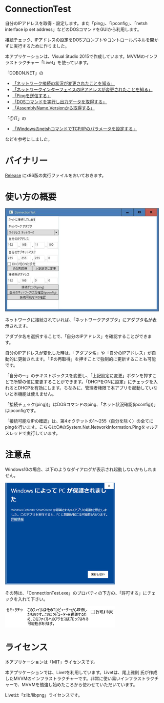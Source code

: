 # ConnectionTest

自分のIPアドレスを取得・設定します。また「ping」、「ipconfig」、「netsh interface ip set address」などのDOSコマンドをGUIから利用します。

接続チェック、IPアドレスの設定をDOSプロンプトやコントロールパネルを開かずに実行するために作りました。

本アプリケーションは、Visual Studio 2015で作成しています。MVVMのインフラストラクチャー「Livet」を使っています。

「DOBON.NET」の

* [「ネットワーク接続の状況が変更されたことを知る」](https://dobon.net/vb/dotnet/internet/detectinternetconnect.html#changed)
* [「ネットワークインターフェイスのIPアドレスが変更されたことを知る」](https://dobon.net/vb/dotnet/internet/networkaddresschanged.html)
* [「Pingを送信する」](https://dobon.net/vb/dotnet/internet/ping.html)
* [「DOSコマンドを実行し出力データを取得する」](https://dobon.net/vb/dotnet/process/standardoutput.html)
* [「AssemblyName.Versionから取得する」](https://dobon.net/vb/dotnet/file/myversioninfo.html#section4)

「＠IT」の

* [「WindowsのnetshコマンドでTCP/IPのパラメータを設定する」](http://www.atmarkit.co.jp/ait/articles/1002/05/news097.html)

などを参考にしました。

# バイナリー

[Release](https://github.com/WAKU-TAKE-A/ConnectionTest/releases) にx86版の実行ファイルをおいておきます。

# 使い方の概要

![ConnectionTest001.jpg](https://raw.githubusercontent.com/WAKU-TAKE-A/ConnectionTest/master/img/ConnectionTest001.jpg)

ネットワークに接続されていれば、「ネットワークアダプタ」にアダプタ名が表示されます。

アダプタ名を選択することで、「自分のIPアドレス」を確認することができます。

自分のIPアドレスが変化した時は、「アダプタ名」や「自分のIPアドレス」が自動的に更新されます。「IPの再取得」を押すことで強制的に更新することも可能です。

「自分の～」のテキストボックスを変更し、「上記設定に変更」ボタンを押すことで所望の値に変更することができます。「DHCPをONに設定」にチェックを入れるとDHCPを有効にします。ちなみに、管理者権限で本アプリを起動していないと本機能は使えません。

「接続チェック(ping))」はDOSコマンドのping、「ネット状況確認(ipconfig))」はipconfigです。

「接続可能なIPの確認」は、第4オクテットの1～255（自分を除く）の全てにpingを行います。こちらはC#のSystem.Net.NetworkInformation.Pingをマルチスレッドで実行しています。

# 注意点

Windows10の場合、以下のようなダイアログが表示され起動しないかもしれません。

![ConnectionTest001.jpg](https://raw.githubusercontent.com/WAKU-TAKE-A/ConnectionTest/master/img/dialog001.jpg)

その時は、「ConnectionTest.exe」のプロバティの下方の、「許可する」にチェックを入れて下さい。

![ConnectionTest001.jpg](https://raw.githubusercontent.com/WAKU-TAKE-A/ConnectionTest/master/img/dialog002.jpg)

# ライセンス

本アプリケーションは「MIT」ライセンスです。

本アプリケーションでは、Livetを利用しています。Livetは、尾上雅則 氏が作成したMVVMのインフラストラクチャーです。非常に使い易いインフラストラクチャーで、MVVMを勉強し始めたころから使わせていただいています。

Livetは「zlib/libpng」ライセンスです。
